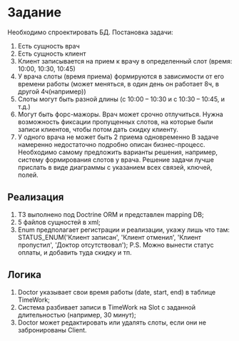 # Задание
Необходимо спроектировать БД.
Постановка задачи:
1. Есть сущность врач
2. Есть сущность клиент
3. Клиент записывается на прием к врачу в определенный слот (время: 10:00, 10:30, 10:45)
4. У врача слоты (время приема) формируются в зависимости от его времени работы (может меняться, в один день он работает 8ч, в другой 4ч(например))
5. Слоты могут быть разной длины (с 10:00 – 10:30 и с 10:30 – 10:45, и т.д.)
6. Могут быть форс-мажоры. Врач может срочно отлучиться. Нужна возможность фиксации пропущенных слотов, на которые были записи клиентов, чтобы потом дать скидку клиенту.
7. У одного врача не может быть 2 приема одновременно
   В задаче намеренно недостаточно подробно описан бизнес-процесс. Необходимо самому предложить варианты решения, например, систему формирования слотов у врача.
   Решение задачи лучше прислать в виде диаграммы с указанием всех связей, ключей, полей.
## Реализация
1. ТЗ выполнено под Doctrine ORM и представлен mapping DB;
2. 5 файлов сущностей в xml;
3. Enum предполагает регистрации и реализации, укажу лишь что там: STATUS_ENUM('Клиент записан', 'Клиент отменил', 'Клиент пропустил', 'Доктор отсутствовал');
P.S. Можно вынести статус оплаты, и добавить туда скидку и тп.

## Логика
1. Doctor указывает свои время работы (date, start, end) в таблице TimeWork;
2. Система разбивает записи в TimeWork на Slot с заданной длительностью (например, 30 минут);
3. Doctor может редактировать или удалять слоты, если они не забронированы Client.